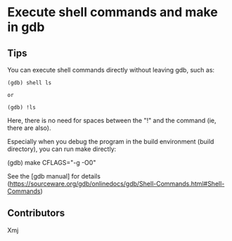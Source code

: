 # Execute shell commands and make in gdb

## Tips

You can execute shell commands directly without leaving gdb, such as:

```
(gdb) shell ls

or

(gdb) !ls
```

Here, there is no need for spaces between the "!" and the command (ie, there are also).

Especially when you debug the program in the build environment (build directory), you can run make directly:

(gdb) make CFLAGS="-g -O0"

See the [gdb manual] for details (https://sourceware.org/gdb/onlinedocs/gdb/Shell-Commands.html#Shell-Commands)

## Contributors

Xmj


